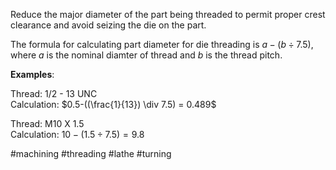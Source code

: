 Reduce the major diameter of the part being threaded to permit proper crest clearance and avoid seizing the die on the part.

The formula for calculating part diameter for die threading is $a - (b \div 7.5)$, where $a$ is the nominal diamter of thread and $b$ is the thread pitch.

**Examples**:

Thread: 1/2 - 13 UNC  
Calculation: $0.5-((\frac{1}{13}) \div 7.5) = 0.489$

Thread: M10 X 1.5  
Calculation: $10-(1.5 \div 7.5)=9.8$

#machining #threading #lathe #turning